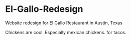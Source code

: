# El-Gallo-Redesign
Website redesign for El Gallo Restaurant in Austin, Texas

Chickens are cool.
Especially mexican chickens. for tacos.